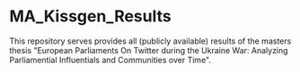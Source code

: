 # MA_Kissgen_Results
This repository serves provides all (publicly available) results of the masters thesis "European Parliaments On Twitter during the Ukraine War: Analyzing Parliamential Influentials and Communities over Time".
